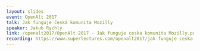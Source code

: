 ```yaml
---
layout: slides
event: OpenAlt 2017
talk: Jak funguje česká komunita Mozilly
speaker: Jakub Rychlý
link: /openalt2017/OpenAlt 2017 - Jak funguje ceska komunita Mozilly.pdf
recording: https://www.superlectures.com/openalt2017/jak-funguje-ceska-komunita-mozilly
---
```


